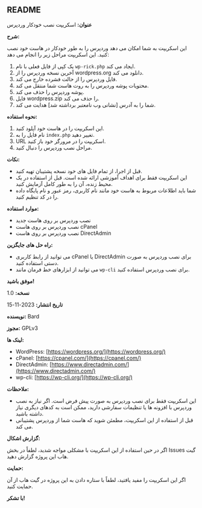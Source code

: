 ## README

**عنوان:** اسکریپت نصب خودکار وردپرس

**شرح:**

این اسکریپت به شما امکان می دهد وردپرس را به طور خودکار در هاست خود نصب کنید. این اسکریپت مراحل زیر را انجام می دهد:

1. یک کپی از فایل فعلی با نام `wp-rick.php` ایجاد می کند.
2. آخرین نسخه وردپرس را از wordpress.org دانلود می کند.
3. فایل وردپرس را از حالت فشرده خارج می کند.
4. محتویات پوشه وردپرس را به روت هاست شما منتقل می کند.
5. پوشه وردپرس را حذف می کند.
6. فایل wordpress.zip را حذف می کند.
7. شما را به آدرس [نشانی وب نامعتبر برداشته شد] هدایت می کند.

**نحوه استفاده:**

1. این اسکریپت را در هاست خود آپلود کنید.
2. نام فایل را به `index.php` تغییر دهید.
3. URL اسکریپت را در مرورگر خود باز کنید.
4. مراحل نصب وردپرس را دنبال کنید.

**نکات:**

* قبل از اجرا، از تمام فایل های خود نسخه پشتیبان تهیه کنید.
* این اسکریپت فقط برای اهداف آموزشی ارائه شده است. قبل از استفاده در یک محیط زنده، آن را به طور کامل آزمایش کنید.
* شما باید اطلاعات مربوط به هاست خود مانند نام کاربری، رمز عبور و نام پایگاه داده را در کد تنظیم کنید.

**موارد استفاده:**

* نصب وردپرس بر روی هاست جدید
* نصب وردپرس بر روی هاست cPanel
* نصب وردپرس بر روی هاست DirectAdmin

**راه حل های جایگزین:**

* می توانید از رابط کاربری cPanel یا DirectAdmin برای نصب وردپرس به صورت دستی استفاده کنید.
* می توانید از ابزارهای خط فرمان مانند `wp-cli` برای نصب وردپرس استفاده کنید.

**موفق باشید!**

**نسخه:** 1.0

**تاریخ انتشار:** 2023-11-15

**نویسنده:** Bard

**مجوز:** GPLv3

**لینک ها:**

* WordPress: [https://wordpress.org/](https://wordpress.org/)
* cPanel: [https://cpanel.com/](https://cpanel.com/)
* DirectAdmin: [https://www.directadmin.com/](https://www.directadmin.com/)
* wp-cli: [https://wp-cli.org/](https://wp-cli.org/)

**ملاحظات:**

* این اسکریپت فقط برای نصب وردپرس به صورت پیش فرض است. اگر نیاز به نصب وردپرس با افزونه ها یا تنظیمات سفارشی دارید، ممکن است به کدهای دیگری نیاز داشته باشید.
* قبل از استفاده از این اسکریپت، مطمئن شوید که هاست شما از وردپرس پشتیبانی می کند.

**گزارش اشکال:**

اگر در حین استفاده از این اسکریپت با مشکلی مواجه شدید، لطفاً در بخش Issues گیت هاب این پروژه گزارش دهید.

**حمایت:**

اگر این اسکریپت را مفید یافتید، لطفاً با ستاره دادن به این پروژه در گیت هاب از آن حمایت کنید.

**با تشکر!**
